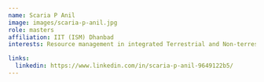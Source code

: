 ```yaml
---
name: Scaria P Anil
image: images/scaria-p-anil.jpg
role: masters
affiliation: IIT (ISM) Dhanbad
interests: Resource management in integrated Terrestrial and Non-terrestrial networks

links:
  linkedin: https://www.linkedin.com/in/scaria-p-anil-9649122b5/
---
```


